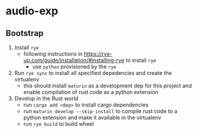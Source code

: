 # audio-exp

## Bootstrap

1. Install `rye`
    - following instructions in https://rye-up.com/guide/installation/#installing-rye to install `rye`
      - use `python` provisioned by the `rye`
2. Run `rye sync` to install all specified depedencies and create the virtualenv
    - this should install `maturin` as a development dep for this project and enable compilation of rust code as a python extension
3. Develop in the Rust world
    - run `cargo add <dep>` to install cargo dependencies
    - run `maturin develop --skip-install` to compile rust code to a python extension and make it available in the virtualenv
    - run `rye build` to build wheel
